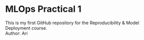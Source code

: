 # MLOps Practical 1
This is my first GitHub repository for the Reproducibility & Model Deployment course.  
Author: Ari
